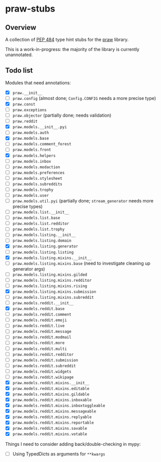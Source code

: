 # praw-stubs

## Overview

A collection of [PEP 484][pep484] type hint stubs for the [praw][praw] library.

This is a work-in-progress: the majority of the library is currently unannotated.

  [pep484]: https://www.python.org/dev/peps/pep-0484/
  [praw]: https://github.com/praw-dev/praw

## Todo list

Modules that need annotations:

- [x] `praw.__init__`
- [ ] `praw.config`  (almost done; `Config.CONFIG` needs a more precise type)
- [x] `praw.const`
- [ ] `praw.exceptions`
- [ ] `praw.objector` (partially done; needs validation)
- [ ] `praw.reddit`
- [x] `praw.models.__init__.pyi`
- [ ] `praw.models.auth`
- [x] `praw.models.base`
- [ ] `praw.models.comment_forest`
- [ ] `praw.models.front`
- [x] `praw.models.helpers`
- [ ] `praw.models.inbox`
- [ ] `praw.models.modaction`
- [ ] `praw.models.preferences`
- [ ] `praw.models.stylesheet`
- [ ] `praw.models.subreddits`
- [ ] `praw.models.trophy`
- [ ] `praw.models.user`
- [ ] `praw.models.util.pyi` (partially done; `stream_generator` needs more precise types)
- [ ] `praw.models.list.__init__`
- [ ] `praw.models.list.base`
- [ ] `praw.models.list.redditor`
- [ ] `praw.models.list.trophy`
- [ ] `praw.models.listing.__init__`
- [ ] `praw.models.listing.domain`
- [x] `praw.models.listing.generator`
- [ ] `praw.models.listing.listing`
- [x] `praw.models.listing.mixins.__init__`
- [ ] `praw.models.listing.mixins.base` (need to investigate cleaning up generator args)
- [ ] `praw.models.listing.mixins.gilded`
- [ ] `praw.models.listing.mixins.redditor`
- [ ] `praw.models.listing.mixins.rising`
- [x] `praw.models.listing.mixins.submission`
- [ ] `praw.models.listing.mixins.subreddit`
- [ ] `praw.models.reddit.__init__`
- [x] `praw.models.reddit.base`
- [ ] `praw.models.reddit.comment`
- [ ] `praw.models.reddit.emoji`
- [ ] `praw.models.reddit.live`
- [ ] `praw.models.reddit.message`
- [ ] `praw.models.reddit.modmail`
- [ ] `praw.models.reddit.more`
- [ ] `praw.models.reddit.multi`
- [ ] `praw.models.reddit.redditor`
- [ ] `praw.models.reddit.submission`
- [ ] `praw.models.reddit.subreddit`
- [ ] `praw.models.reddit.widgets`
- [ ] `praw.models.reddit.wikipage`
- [x] `praw.models.reddit.mixins.__init__`
- [x] `praw.models.reddit.mixins.editable`
- [x] `praw.models.reddit.mixins.gildable`
- [x] `praw.models.reddit.mixins.inboxable`
- [x] `praw.models.reddit.mixins.inboxtoggleable`
- [x] `praw.models.reddit.mixins.messageable`
- [x] `praw.models.reddit.mixins.replyable`
- [x] `praw.models.reddit.mixins.reportable`
- [x] `praw.models.reddit.mixins.savable`
- [x] `praw.models.reddit.mixins.votable`

Things I need to consider adding back/double-checking in mypy:

- [ ] Using TypedDicts as arguments for `**kwargs`


